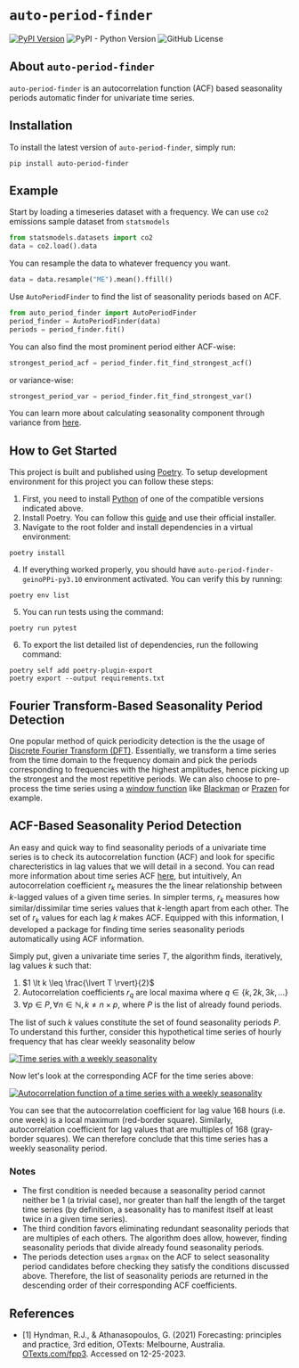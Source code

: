 # `auto-period-finder`
[![PyPI Version](https://img.shields.io/pypi/v/auto-period-finder.svg?label=PyPI)](https://pypi.org/project/auto-period-finder/)
![PyPI - Python Version](https://img.shields.io/pypi/pyversions/auto-period-finder?label=Python)
![GitHub License](https://img.shields.io/github/license/iskandergaba/auto-period-finder?label=License)

## About `auto-period-finder`
`auto-period-finder` is an autocorrelation function (ACF) based seasonality periods automatic finder for univariate time series.

## Installation
To install the latest version of `auto-period-finder`, simply run:

```shell
pip install auto-period-finder
```

## Example
Start by loading a timeseries dataset with a frequency. We can use `co2` emissions sample dataset from `statsmodels`
```python
from statsmodels.datasets import co2
data = co2.load().data
```

You can resample the data to whatever frequency you want.

```python
data = data.resample("ME").mean().ffill()
```

Use `AutoPeriodFinder` to find the list of seasonality periods based on ACF.
```python
from auto_period_finder import AutoPeriodFinder
period_finder = AutoPeriodFinder(data)
periods = period_finder.fit()
```

You can also find the most prominent period either ACF-wise:
```python
strongest_period_acf = period_finder.fit_find_strongest_acf()
```

or variance-wise:
```python
strongest_period_var = period_finder.fit_find_strongest_var()
```
You can learn more about calculating seasonality component through variance from [here](OTexts.com/fpp3/stlfeatures.html).


## How to Get Started
This project is built and published using [Poetry](https://python-poetry.org). To setup development environment for this project you can follow these steps:

1. First, you need to install [Python](https://www.python.org) of one of the compatible versions indicated above.
2. Install Poetry. You can follow this [guide](https://python-poetry.org/docs/#installing-with-the-official-installer) and use their official installer.
3. Navigate to the root folder and install dependencies in a virtual environment:
```shell
poetry install
```
4. If everything worked properly, you should have `auto-period-finder-geinoPPi-py3.10` environment activated. You can verify this by running:
```shell
poetry env list
```
5. You can run tests using the command:
```shell
poetry run pytest
```
6. To export the list detailed list of dependencies, run the following command:
```shell
poetry self add poetry-plugin-export
poetry export --output requirements.txt
```
## Fourier Transform-Based Seasonality Period Detection
One popular method of quick periodicity detection is the the usage of [Discrete Fourier Transform (DFT)](https://en.wikipedia.org/wiki/Discrete_Fourier_transform). Essentially, we transform a time series from the time domain to the frequency domain and pick the periods corresponding to frequencies with the highest amplitudes, hence picking up the strongest and the most repetitive periods. We can also choose to pre-process the time series using a [window function](https://en.wikipedia.org/wiki/Window_function) like [Blackman](https://en.wikipedia.org/wiki/Window_function#Blackman_window) or [Prazen](https://en.wikipedia.org/wiki/Window_function#Parzen_window) for example.

## ACF-Based Seasonality Period Detection
An easy and quick way to find seasonality periods of a univariate time series is to check its autocorrelation function (ACF) and look for specific charecteristics in lag values that we will detail in a second. You can read more information about time series ACF [here](https://otexts.com/fpp3/acf.html), but intuitively, An autocorrelation coefficient $r_k$ measures the the linear relationship between $k$-lagged values of a given time series. In simpler terms, $r_k$ measures how similar/dissimilar time series values that $k$-length apart from each other. The set of $r_k$ values for each lag $k$ makes ACF. Equipped with this information, I developed a package for finding time series seasonality periods automatically using ACF information.

Simply put, given a univariate time series $T$, the algorithm finds, iteratively, lag values $k$ such that:
1. $1 \lt k \leq \frac{\lvert T \rvert}{2}$
2. Autocorrelation coefficients $r_q$ are local maxima where $q \in \{k, 2k, 3k, ...\}$
3. $\forall p \in P, \forall n \in \mathbb{N}, k \neq n \times p$, where $P$ is the list of already found periods.

The list of such $k$ values constitute the set of found seasonality periods $P$. To understand this further, consider this hypothetical time series of hourly frequency that has clear weekly seasonality below

[![Time series with a weekly seasonality](https://raw.githubusercontent.com/iskandergaba/auto-period-finder/master/assets/images/timeseries.png)](https://raw.githubusercontent.com/iskandergaba/auto-period-finder/master/assets/images/timeseries.png)

Now let's look at the corresponding ACF for the time series above:

[![Autocorrelation function of a time series with a weekly seasonality](https://raw.githubusercontent.com/iskandergaba/auto-period-finder/master/assets/images/acf.png)](https://raw.githubusercontent.com/iskandergaba/auto-period-finder/master/assets/images/acf.png)

You can see that the autocorrelation coefficient for lag value 168 hours (i.e. one week) is a local maximum (red-border square). Similarly, autocorrelation coefficient for lag values that are multiples of 168 (gray-border squares). We can therefore conclude that this time series has a weekly seasonality period.

### Notes
- The first condition is needed because a seasonality period cannot neither be 1 (a trivial case), nor greater than half the length of the target time series (by definition, a seasonality has to manifest itself at least twice in a given time series).
- The third condition favors eliminating redundant seasonality periods that are multiples of each others. The algorithm does allow, however, finding seasonality periods that divide already found seasonality periods.
- The periods detection uses `argmax` on the ACF to select seasonality period candidates before checking they satisfy the conditions discussed above. Therefore, the list of seasonality periods are returned in the descending order of their corresponding ACF coefficients.

## References
- [1] Hyndman, R.J., & Athanasopoulos, G. (2021) Forecasting: principles and practice, 3rd edition, OTexts: Melbourne, Australia. [OTexts.com/fpp3](https://otexts.com/fpp3). Accessed on 12-25-2023.
